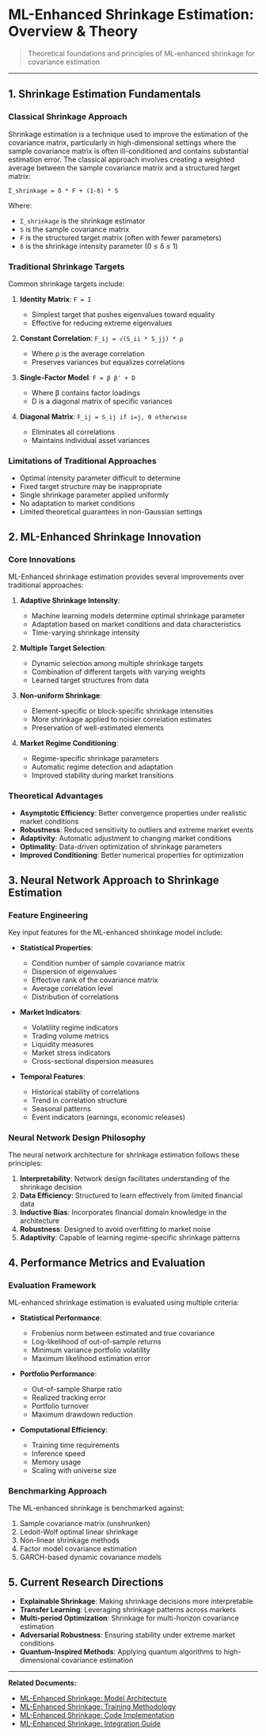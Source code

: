 # ML-Enhanced Shrinkage Estimation: Overview & Theory

> Theoretical foundations and principles of ML-enhanced shrinkage for covariance estimation

---

## 1. Shrinkage Estimation Fundamentals

### Classical Shrinkage Approach

Shrinkage estimation is a technique used to improve the estimation of the covariance matrix, particularly in high-dimensional settings where the sample covariance matrix is often ill-conditioned and contains substantial estimation error. The classical approach involves creating a weighted average between the sample covariance matrix and a structured target matrix:

```
Σ_shrinkage = δ * F + (1-δ) * S
```

Where:
- `Σ_shrinkage` is the shrinkage estimator
- `S` is the sample covariance matrix
- `F` is the structured target matrix (often with fewer parameters)
- `δ` is the shrinkage intensity parameter (0 ≤ δ ≤ 1)

### Traditional Shrinkage Targets

Common shrinkage targets include:

1. **Identity Matrix**: `F = I`
   - Simplest target that pushes eigenvalues toward equality
   - Effective for reducing extreme eigenvalues

2. **Constant Correlation**: `F_ij = √(S_ii * S_jj) * ρ`
   - Where ρ is the average correlation
   - Preserves variances but equalizes correlations

3. **Single-Factor Model**: `F = β β' + D`
   - Where β contains factor loadings
   - D is a diagonal matrix of specific variances

4. **Diagonal Matrix**: `F_ij = S_ij if i=j, 0 otherwise`
   - Eliminates all correlations
   - Maintains individual asset variances

### Limitations of Traditional Approaches

* Optimal intensity parameter difficult to determine
* Fixed target structure may be inappropriate
* Single shrinkage parameter applied uniformly
* No adaptation to market conditions
* Limited theoretical guarantees in non-Gaussian settings

## 2. ML-Enhanced Shrinkage Innovation

### Core Innovations

ML-Enhanced shrinkage estimation provides several improvements over traditional approaches:

1. **Adaptive Shrinkage Intensity**:
   - Machine learning models determine optimal shrinkage parameter
   - Adaptation based on market conditions and data characteristics
   - Time-varying shrinkage intensity

2. **Multiple Target Selection**:
   - Dynamic selection among multiple shrinkage targets
   - Combination of different targets with varying weights
   - Learned target structures from data

3. **Non-uniform Shrinkage**:
   - Element-specific or block-specific shrinkage intensities
   - More shrinkage applied to noisier correlation estimates
   - Preservation of well-estimated elements

4. **Market Regime Conditioning**:
   - Regime-specific shrinkage parameters
   - Automatic regime detection and adaptation
   - Improved stability during market transitions

### Theoretical Advantages

* **Asymptotic Efficiency**: Better convergence properties under realistic market conditions
* **Robustness**: Reduced sensitivity to outliers and extreme market events
* **Adaptivity**: Automatic adjustment to changing market conditions
* **Optimality**: Data-driven optimization of shrinkage parameters
* **Improved Conditioning**: Better numerical properties for optimization

## 3. Neural Network Approach to Shrinkage Estimation

### Feature Engineering

Key input features for the ML-enhanced shrinkage model include:

* **Statistical Properties**: 
  - Condition number of sample covariance matrix
  - Dispersion of eigenvalues
  - Effective rank of the covariance matrix
  - Average correlation level
  - Distribution of correlations

* **Market Indicators**:
  - Volatility regime indicators
  - Trading volume metrics
  - Liquidity measures
  - Market stress indicators
  - Cross-sectional dispersion measures

* **Temporal Features**:
  - Historical stability of correlations
  - Trend in correlation structure
  - Seasonal patterns
  - Event indicators (earnings, economic releases)

### Neural Network Design Philosophy

The neural network architecture for shrinkage estimation follows these principles:

1. **Interpretability**: Network design facilitates understanding of the shrinkage decision
2. **Data Efficiency**: Structured to learn effectively from limited financial data
3. **Inductive Bias**: Incorporates financial domain knowledge in the architecture
4. **Robustness**: Designed to avoid overfitting to market noise
5. **Adaptivity**: Capable of learning regime-specific shrinkage patterns

## 4. Performance Metrics and Evaluation

### Evaluation Framework

ML-enhanced shrinkage estimation is evaluated using multiple criteria:

* **Statistical Performance**:
  - Frobenius norm between estimated and true covariance
  - Log-likelihood of out-of-sample returns
  - Minimum variance portfolio volatility
  - Maximum likelihood estimation error

* **Portfolio Performance**:
  - Out-of-sample Sharpe ratio
  - Realized tracking error
  - Portfolio turnover
  - Maximum drawdown reduction

* **Computational Efficiency**:
  - Training time requirements
  - Inference speed
  - Memory usage
  - Scaling with universe size

### Benchmarking Approach

The ML-enhanced shrinkage is benchmarked against:

1. Sample covariance matrix (unshrunken)
2. Ledoit-Wolf optimal linear shrinkage
3. Non-linear shrinkage methods
4. Factor model covariance estimation
5. GARCH-based dynamic covariance models

## 5. Current Research Directions

* **Explainable Shrinkage**: Making shrinkage decisions more interpretable
* **Transfer Learning**: Leveraging shrinkage patterns across markets
* **Multi-period Optimization**: Shrinkage for multi-horizon covariance estimation
* **Adversarial Robustness**: Ensuring stability under extreme market conditions
* **Quantum-Inspired Methods**: Applying quantum algorithms to high-dimensional covariance estimation

---

**Related Documents:**
* [ML-Enhanced Shrinkage: Model Architecture](./bl-ai-shrinkage-model.md)
* [ML-Enhanced Shrinkage: Training Methodology](./bl-ai-shrinkage-training.md)
* [ML-Enhanced Shrinkage: Code Implementation](./bl-ai-shrinkage-code.md)
* [ML-Enhanced Shrinkage: Integration Guide](./bl-ai-shrinkage-integration.md)